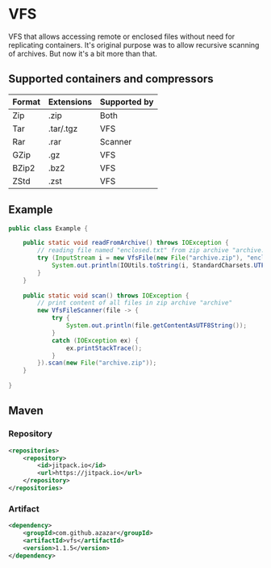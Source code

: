 # VFS

VFS that allows accessing remote or enclosed files without need for replicating
containers. It's original purpose was to allow recursive scanning of archives.
But now it's a bit more than that.

## Supported containers and compressors

Format|Extensions|Supported by
-|-|-
Zip|.zip|Both
Tar|.tar/.tgz|VFS
Rar|.rar|Scanner
GZip|.gz|VFS
BZip2|.bz2|VFS
ZStd|.zst|VFS

## Example

```java
public class Example {

    public static void readFromArchive() throws IOException {
        // reading file named "enclosed.txt" from zip archive "archive.zip"
        try (InputStream i = new VfsFile(new File("archive.zip"), "enclosed.txt").open()) {
            System.out.println(IOUtils.toString(i, StandardCharsets.UTF_8));
        }
    }
    
    public static void scan() throws IOException {
        // print content of all files in zip archive "archive"
        new VfsFileScanner(file -> {
            try {
                System.out.println(file.getContentAsUTF8String());
            }
            catch (IOException ex) {
                ex.printStackTrace();
            }
        }).scan(new File("archive.zip"));
    }
    
}
```

## Maven

### Repository

```xml
<repositories>
    <repository>
        <id>jitpack.io</id>
        <url>https://jitpack.io</url>
    </repository>
</repositories>
```

### Artifact

```xml
<dependency>
    <groupId>com.github.azazar</groupId>
    <artifactId>vfs</artifactId>
    <version>1.1.5</version>
</dependency>
```
